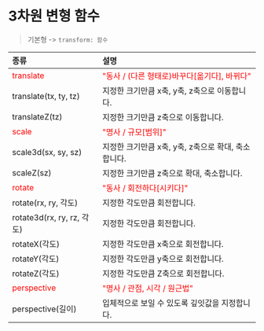 # 3차원 변형 함수

> 기본형 -> `transform: 함수`

| 종류                                       | 설명                                                                        |
| :----------------------------------------- | :-------------------------------------------------------------------------- |
| <span style="color:red">translate</span>   | <span style="color:red">"동사 / (다른 형태로)바꾸다[옮기다], 바뀌다"</span> |
| translate(tx, ty, tz)                      | 지정한 크기만큼 x축, y축, z축으로 이동합니다.                               |
| translateZ(tz)                             | 지정한 크기만큼 z축으로 이동합니다.                                         |
| <span style="color:red">scale</span>       | <span style="color:red">"명사 / 규모[범위]"</span>                          |
| scale3d(sx, sy, sz)                        | 지정한 크기만큼 x축, y축, z축으로 확대, 축소합니다.                         |
| scaleZ(sz)                                 | 지정한 크기만큼 z축으로 확대, 축소합니다.                                   |
| <span style="color:red">rotate</span>      | <span style="color:red">"동사 / 회전하다[시키다]"</span>                    |
| rotate(rx, ry, 각도)                       | 지정한 각도만큼 회전합니다.                                                 |
| rotate3d(rx, ry, rz, 각도)                 | 지정한 각도만큼 회전합니다.                                                 |
| rotateX(각도)                              | 지정한 각도만큼 x축으로 회전합니다.                                         |
| rotateY(각도)                              | 지정한 각도만큼 y축으로 회전합니다.                                         |
| rotateZ(각도)                              | 지정한 각도만큼 Z축으로 회전합니다.                                         |
| <span style="color:red">perspective</span> | <span style="color:red">"명사 / 관점, 시각 / 원근법"</span>                 |
| perspective(길이)                          | 입체적으로 보일 수 있도록 깊잇값을 지정합니다.                              |
